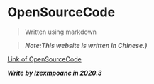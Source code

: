 # **OpenSourceCode**
> Written using markdown

>_**Note:This website is written in Chinese.)**_

[Link of OpenSourceCode](https://lzexmpoane.github.io/opensourcecode/)

_**Write by lzexmpoane in 2020.3**_